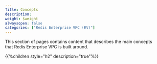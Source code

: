 ```yaml
---
Title: Concepts
description: 
weight: $weight
alwaysopen: false
categories: ["Redis Enterprise VPC (RV)"]
---
```

This section of pages contains content that describes the main concepts
that Redis Enterprise VPC is built around.

{{%children style="h2" description="true"%}}
